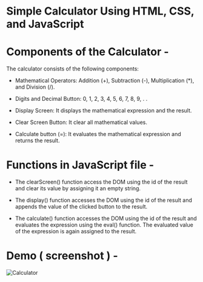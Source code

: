 # Simple Calculator Using HTML, CSS, and JavaScript 

# Components of the Calculator - 
The calculator consists of the following components:

- Mathematical Operators: Addition (+), Subtraction (-), Multiplication (*), and Division (/).

- Digits and Decimal Button: 0, 1, 2, 3, 4, 5, 6, 7, 8, 9, . .

- Display Screen: It displays the mathematical expression and the result.

- Clear Screen Button: It clear all mathematical values.

- Calculate button (=): It evaluates the mathematical expression and returns the result. 


# Functions in JavaScript file - 

- The clearScreen() function access the DOM using the id of the result and clear its value by assigning it an empty string.

- The display() function accesses the DOM using the id of the result and appends the value of the clicked button to the result.

- The calculate() function accesses the DOM using the id of the result and evaluates the expression using the eval() function. The evaluated value of the expression is again assigned to the result.


# Demo ( screenshot ) - 
![Calculator](https://github.com/aayushi-kunwar13/javascript-mini-projects/blob/master/simpleCalculator/aayushi-kunwar13/simpleCalc.png)
